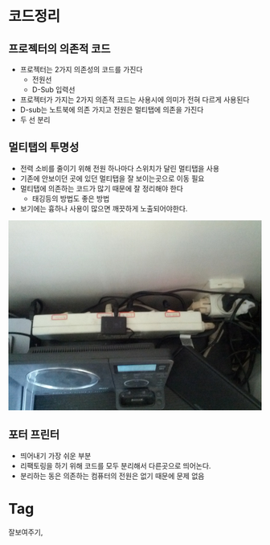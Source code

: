 코드정리
======

프로젝터의 의존적 코드
-----------------
 * 프로젝터는 2가지 의존성의 코드를 가진다
     * 전원선
     * D-Sub 입력선
 * 프로젝터가 가지는 2가지 의존적 코드는 사용시에 의미가 전혀 다르게 사용된다
 * D-sub는 노트북에 의존 가지고 전원은 멀티탭에 의존을 가진다
 * 두 선 분리

멀티탭의 투명성
------------
 * 전력 소비를 줄이기 위해 전원 하나마다 스위치가 달린 멀티탭을 사용
 * 기존에 안보이던 곳에 있던 멀티탭을 잘 보이는곳으로 이동 필요
 * 멀티탭에 의존하는 코드가 많기 때문에 잘 정리해야 한다
     * 태깅등의 방법도 좋은 방법
 * 보기에는 흉하나 사용이 많으면 깨끗하게 노출되어야한다.

<img src="_img/transparent-multitab.jpg" style="width: 600px;" />



포터 프린터
---------
 * 띄어내기 가장 쉬운 부분
 * 리팩토링을 하기 위해 코드를 모두 분리해서 다른곳으로 띄어논다.
 * 분리하는 동은 의존하는 컴퓨터의 전원은 없기 때문에 문제 없음

Tag
====
잘보여주기,